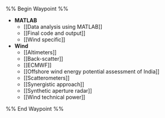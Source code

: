 %% Begin Waypoint %%
- **MATLAB**
	- [[Data analysis using MATLAB]]
	- [[Final code and output]]
	- [[Wind specific]]
- **Wind**
	- [[Altimeters]]
	- [[Back-scatter]]
	- [[ECMWF]]
	- [[Offshore wind energy potential assessment of India]]
	- [[Scatterometers]]
	- [[Synergistic approach]]
	- [[Synthetic aperture radar]]
	- [[Wind technical power]]

%% End Waypoint %%

